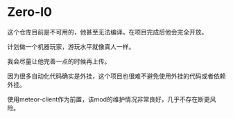 # Zero-I0
这个仓库目前是不可用的，他甚至无法编译。在项目完成后他会完全开放。

计划做一个机器玩家，游玩水平就像真人一样。

我会尽量让他完善一点的时候再上传。

因为很多自动化代码确实是外挂，这个项目也很难不避免使用外挂的代码或者依赖外挂。

使用meteor-client作为前置，该mod的维护情况非常良好，几乎不存在断更风险。
